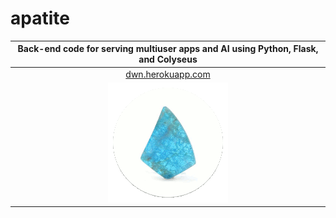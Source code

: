 # apatite
|Back-end code for serving multiuser apps and AI using Python, Flask, and Colyseus|
|:---:|
|[dwn.herokuapp.com](http://dwn.herokuapp.com)|
|![](logo.gif)|

